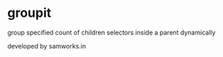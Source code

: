 groupit
=======

group specified count of children selectors inside a parent dynamically


developed by samworks.in
